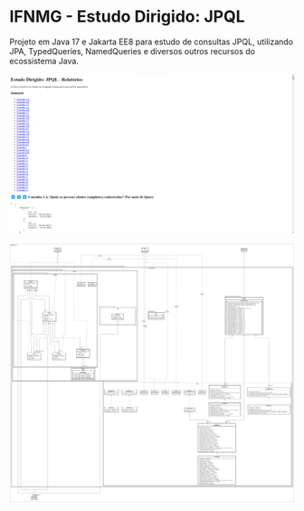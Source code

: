 # IFNMG - Estudo Dirigido: JPQL

Projeto em Java 17 e Jakarta EE8 para estudo de consultas JPQL, utilizando JPA, TypedQueries, NamedQueries e diversos outros recursos do ecossistema Java.

![Página de Relatórios](./docs/Pagina-Relatorios.png)

![Diagrama de Classes](./docs/GruposPessoa-UML-Diagrama.png)
